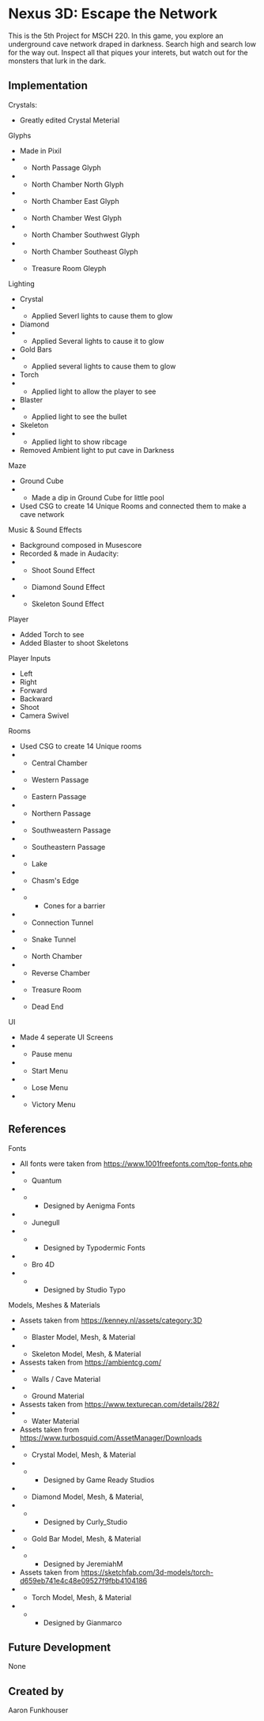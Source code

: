 # Nexus 3D: Escape the Network

This is the 5th Project for MSCH 220. 
In this game, you explore an underground cave network draped in darkness. 
Search high and search low for the way out.
Inspect all that piques your interets, but watch out for the monsters that lurk in the dark.

## Implementation

Crystals:
- Greatly edited Crystal Meterial 

Glyphs
- Made in Pixil
- - North Passage Glyph
- - North Chamber North Glyph
- - North Chamber East Glyph
- - North Chamber West Glyph
- - North Chamber Southwest Glyph
- - North Chamber Southeast Glyph
- - Treasure Room Gleyph

Lighting
- Crystal 
- - Applied Severl lights to cause them to glow
- Diamond
- - Applied Several lights to cause it to glow
- Gold Bars
- - Applied several lights to cause them to glow
- Torch
- - Applied light to allow the player to see
- Blaster
- - Applied light to see the bullet
- Skeleton 
- - Applied light to show ribcage
- Removed Ambient light to put cave in Darkness

Maze
- Ground Cube
- - Made a dip in Ground Cube for little pool
- Used CSG to create 14 Unique Rooms and connected them to make a cave network

Music & Sound Effects
- Background composed in Musescore
- Recorded & made in Audacity:
- - Shoot Sound Effect
- - Diamond Sound Effect
- - Skeleton Sound Effect

Player
- Added Torch to see
- Added Blaster to shoot Skeletons

Player Inputs
- Left
- Right
- Forward
- Backward
- Shoot
- Camera Swivel

Rooms
- Used CSG to create 14 Unique rooms
- - Central Chamber
- - Western Passage
- - Eastern Passage
- - Northern Passage
- - Southweastern Passage
- - Southeastern Passage
- - Lake
- - Chasm's Edge
-  -  - Cones for a barrier
-  - Connection Tunnel
-  - Snake Tunnel
-  - North Chamber
-  - Reverse Chamber
-  - Treasure Room
-  - Dead End

UI 
- Made 4 seperate UI Screens
- - Pause menu
- - Start Menu
- - Lose Menu
- - Victory Menu


## References

Fonts
- All fonts were taken from https://www.1001freefonts.com/top-fonts.php
- - Quantum
-  -  - Designed by Aenigma Fonts
-  - Junegull 
-  -  - Designed by Typodermic Fonts
-  - Bro 4D
-  -  - Designed by Studio Typo

Models, Meshes & Materials
- Assets taken from https://kenney.nl/assets/category:3D
- - Blaster Model, Mesh, & Material
- - Skeleton Model, Mesh, & Material
- Assests taken from https://ambientcg.com/
- - Walls / Cave Material
- - Ground Material
- Assests taken from https://www.texturecan.com/details/282/
- - Water Material
- Assets taken from https://www.turbosquid.com/AssetManager/Downloads
- - Crystal Model, Mesh, & Material
- - - Designed by Game Ready Studios
- - Diamond Model, Mesh, & Material,
- - - Designed by Curly_Studio
- - Gold Bar Model, Mesh, & Material
- - - Designed by JeremiahM
- Assets taken from https://sketchfab.com/3d-models/torch-d659eb741e4c48e09527f9fbb4104186
- - Torch Model, Mesh, & Material
- - - Designed by Gianmarco

## Future Development

None

## Created by

Aaron Funkhouser

